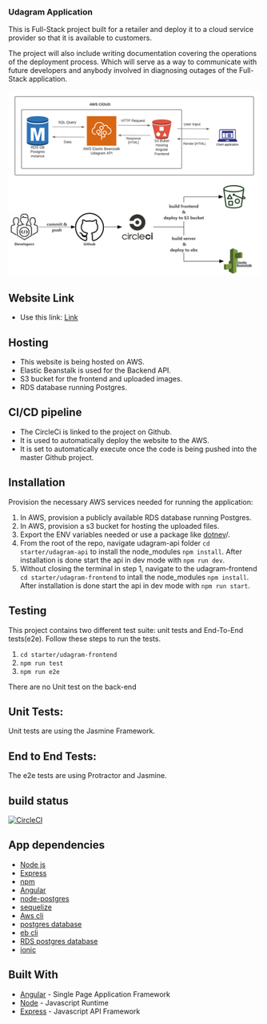 ### Udagram Application
 This is Full-Stack project built for a retailer and deploy it to a cloud service provider so that it is available to customers.

The project will also include writing documentation covering the operations of the deployment process. Which will serve as a way to 
communicate with future developers and anybody involved in diagnosing outages of the Full-Stack application.

![info](./Docs/Screenshots/infrastructure-diagram.png)
![pipeline](./Docs/Screenshots/pipeline.png)

## Website Link

* Use this link:  [Link](http://finalversion.s3-website-us-west-2.amazonaws.com/)


## Hosting

* This website is being hosted on AWS.
* Elastic Beanstalk is used for the Backend API.
* S3 bucket for the frontend and uploaded images.
* RDS database running Postgres.



## CI/CD pipeline
* The CircleCi is linked to the project on Github.
* It is used to automatically deploy the website to the AWS.
* It is set to automatically execute once the code is being pushed into the master Github project.



## Installation

Provision the necessary AWS services needed for running the application:

1. In AWS, provision a publicly available RDS database running Postgres. <Place holder for link to classroom article>
1. In AWS, provision a s3 bucket for hosting the uploaded files. <Place holder for tlink to classroom article>
1. Export the ENV variables needed or use a package like [dotnev](https://www.npmjs.com/package/dotenv)/.
1. From the root of the repo, navigate udagram-api folder `cd starter/udagram-api` to install the node_modules `npm install`. After installation is done start the api in dev mode with `npm run dev`.
1. Without closing the terminal in step 1, navigate to the udagram-frontend `cd starter/udagram-frontend` to intall the node_modules `npm install`. After installation is done start the api in dev mode with `npm run start`.

## Testing

This project contains two different test suite: unit tests and End-To-End tests(e2e). Follow these steps to run the tests.

1. `cd starter/udagram-frontend`
1. `npm run test`
1. `npm run e2e`

There are no Unit test on the back-end

## Unit Tests:

Unit tests are using the Jasmine Framework.

## End to End Tests:

The e2e tests are using Protractor and Jasmine.

## build status

[![CircleCI](https://app.circleci.com/pipelines/github/HamedOsama/AWS-Fullstack-App?branch=main.svg?style=svg&circle-token=411a04848abf28bd71876b1e2fb8fc4cc772a0ce)](https://app.circleci.com/pipelines/github/HamedOsama/AWS-Fullstack-App?branch=main)


## App dependencies

- [Node js](https://nodejs.org/)
- [Express](https://expressjs.com/)
- [npm](https://www.npmjs.com/)
- [Angular](https://angular.io/)
- [node-postgres](https://www.npmjs.com/package/pg)
- [sequelize](https://sequelize.org/)
- [Aws cli](https://aws.amazon.com/cli/)
- [postgres database](https://www.postgresql.org/)
- [eb cli](https://docs.aws.amazon.com/elasticbeanstalk/latest/dg/eb-cli3.html)
- [RDS postgres database](https://aws.amazon.com/rds/)
- [ionic](https://ionicframework.com/)


## Built With

- [Angular](https://angular.io/) - Single Page Application Framework
- [Node](https://nodejs.org) - Javascript Runtime
- [Express](https://expressjs.com/) - Javascript API Framework

